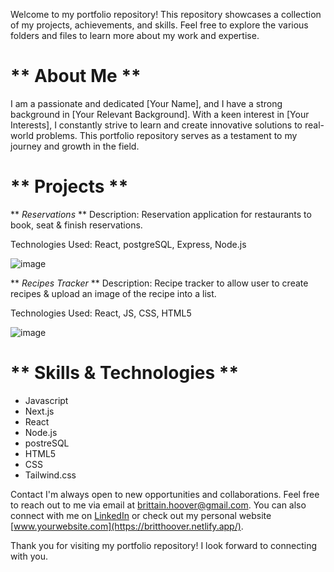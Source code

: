 Welcome to my portfolio repository! This repository showcases a collection of my projects, achievements, and skills. Feel free to explore the various folders and files to learn more about my work and expertise.

# ** About Me **
I am a passionate and dedicated [Your Name], and I have a strong background in [Your Relevant Background]. With a keen interest in [Your Interests], I constantly strive to learn and create innovative solutions to real-world problems. This portfolio repository serves as a testament to my journey and growth in the field.

# ** Projects **

** _Reservations_ **
Description: Reservation application for restaurants to book, seat & finish reservations.

Technologies Used: React, postgreSQL, Express, Node.js

![image](https://github.com/Britt-H/My_Portfolio/assets/125507546/f6ed21f8-3220-46b7-93c7-0c97d1d3fa20)


** _Recipes Tracker_ **
Description: Recipe tracker to allow user to create recipes & upload an image of the recipe into a list.

Technologies Used: React, JS, CSS, HTML5

![image](https://github.com/Britt-H/My_Portfolio/assets/125507546/5e573f5b-c6a1-41d5-8d4b-e2a9ecb9df0e)


# ** Skills & Technologies **

- Javascript
- Next.js
- React
- Node.js
- postreSQL
- HTML5
- CSS
- Tailwind.css

Contact
I'm always open to new opportunities and collaborations. Feel free to reach out to me via email at brittain.hoover@gmail.com. You can also connect with me on [LinkedIn](https://www.linkedin.com/in/steven-britt-hoover/) or check out my personal website [www.yourwebsite.com](https://britthoover.netlify.app/).

Thank you for visiting my portfolio repository! I look forward to connecting with you.
